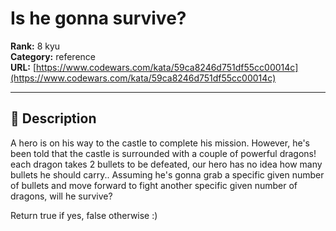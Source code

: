 # Is he gonna survive?

**Rank:** 8 kyu  
**Category:** reference  
**URL:** [https://www.codewars.com/kata/59ca8246d751df55cc00014c](https://www.codewars.com/kata/59ca8246d751df55cc00014c)

---

## 📝 Description

A hero is on his way to the castle to complete his mission. However, he's been told that the castle is surrounded with a couple of powerful dragons! each dragon takes 2 bullets to be defeated, our hero has no idea how many bullets he should carry.. Assuming he's gonna grab a specific given number of bullets and move forward to fight another specific given number of dragons, will he survive?

Return true if yes, false otherwise :)

